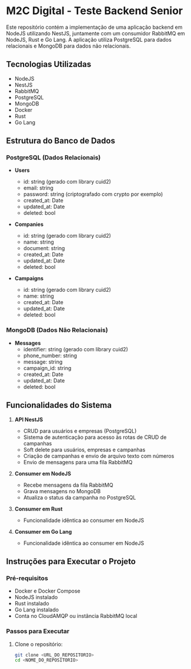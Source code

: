 # M2C Digital - Teste Backend Senior

Este repositório contém a implementação de uma aplicação backend em NodeJS utilizando NestJS, juntamente com um consumidor RabbitMQ em NodeJS, Rust e Go Lang. A aplicação utiliza PostgreSQL para dados relacionais e MongoDB para dados não relacionais.

## Tecnologias Utilizadas
- NodeJS
- NestJS
- RabbitMQ
- PostgreSQL
- MongoDB
- Docker
- Rust
- Go Lang

## Estrutura do Banco de Dados

### PostgreSQL (Dados Relacionais)
- **Users**
    - id: string (gerado com library cuid2)
    - email: string
    - password: string (criptografado com crypto por exemplo)
    - created_at: Date
    - updated_at: Date
    - deleted: bool

- **Companies**
    - id: string (gerado com library cuid2)
    - name: string
    - document: string
    - created_at: Date
    - updated_at: Date
    - deleted: bool

- **Campaigns**
    - id: string (gerado com library cuid2)
    - name: string
    - created_at: Date
    - updated_at: Date
    - deleted: bool

### MongoDB (Dados Não Relacionais)
- **Messages**
    - identifier: string (gerado com library cuid2)
    - phone_number: string
    - message: string
    - campaign_id: string
    - created_at: Date
    - updated_at: Date
    - deleted: bool

## Funcionalidades do Sistema

1. **API NestJS**
    - CRUD para usuários e empresas (PostgreSQL)
    - Sistema de autenticação para acesso às rotas de CRUD de campanhas
    - Soft delete para usuários, empresas e campanhas
    - Criação de campanhas e envio de arquivo texto com números
    - Envio de mensagens para uma fila RabbitMQ

2. **Consumer em NodeJS**
    - Recebe mensagens da fila RabbitMQ
    - Grava mensagens no MongoDB
    - Atualiza o status da campanha no PostgreSQL

3. **Consumer em Rust**
    - Funcionalidade idêntica ao consumer em NodeJS

4. **Consumer em Go Lang**
    - Funcionalidade idêntica ao consumer em NodeJS

## Instruções para Executar o Projeto

### Pré-requisitos
- Docker e Docker Compose
- NodeJS instalado
- Rust instalado
- Go Lang instalado
- Conta no CloudAMQP ou instância RabbitMQ local

### Passos para Executar

1. Clone o repositório:
   ```sh
   git clone <URL_DO_REPOSITORIO>
   cd <NOME_DO_REPOSITORIO>
